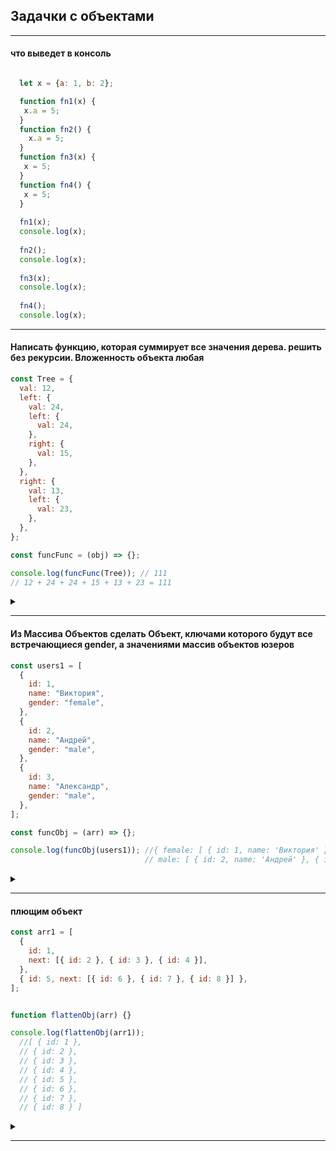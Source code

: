## Задачки с объектами
  
---
  
#### что выведет в консоль
  
```javascript

  let x = {a: 1, b: 2};

  function fn1(x) {
   x.a = 5;
  }
  function fn2() {
    x.a = 5;
  }
  function fn3(x) {
   x = 5;
  }
  function fn4() {
   x = 5;
  }
  
  fn1(x);
  console.log(x);
  
  fn2(); 
  console.log(x);
  
  fn3(x);
  console.log(x);
  
  fn4(); 
  console.log(x);
```
  
---
  
#### Написать функцию, которая суммирует все значения дерева. решить без рекурсии. Вложенность объекта любая  
```javascript
const Tree = {
  val: 12,
  left: {
    val: 24,
    left: {
      val: 24,
    },
    right: {
      val: 15,
    },
  },
  right: {
    val: 13,
    left: {
      val: 23,
    },
  },
};

const funcFunc = (obj) => {};

console.log(funcFunc(Tree)); // 111
// 12 + 24 + 24 + 15 + 13 + 23 = 111
```  
<details><summary> </summary>

```javascript
  const funcFunc = (obj) => {
    let result = 0
    let stack = [obj]
                 
    while (stack.length) {
      let node = stack.pop()
      
      for (let key in node) {
        if (typeof node[key] === 'object' && node[key]!== null) {
           stack.push(node[key])      
        }
          if ( typeof node[key] === 'number') result+=node[key]
      }
    }
    return result
  };
  
  console.log(funcFunc(Tree)); // 111
  // 12 + 24 + 24 + 15 + 13 + 23 = 111
```
</details>
  
---
  
#### Из Массива Объектов сделать Объект, ключами которого будут все встречающиеся gender, а значениями массив объектов юзеров
```javascript
const users1 = [
  {
    id: 1,
    name: "Виктория",
    gender: "female",
  },
  {
    id: 2,
    name: "Андрей",
    gender: "male",
  },
  {
    id: 3,
    name: "Александр",
    gender: "male",
  },
];

const funcObj = (arr) => {};

console.log(funcObj(users1)); //{ female: [ { id: 1, name: 'Виктория' } ],
                              // male: [ { id: 2, name: 'Андрей' }, { id: 3, name: 'Александр' } ] }
```  
<details><summary> </summary>

```javascript
  const funcObj = (arr) => {
  let returnObj = {}
  for (let obj of arr) {
    if (obj['gender']) {
      let {gender, ...rest} = obj
      if (returnObj[gender]) { 
        returnObj[gender].push(rest)
      }
      else returnObj[gender] = [rest] 
    }
  }
  return returnObj
};
```
</details>
  
---
  
#### плющим объект

```javascript
const arr1 = [
  {
    id: 1,
    next: [{ id: 2 }, { id: 3 }, { id: 4 }],
  },
  { id: 5, next: [{ id: 6 }, { id: 7 }, { id: 8 }] },
];


function flattenObj(arr) {}

console.log(flattenObj(arr1));
  //[ { id: 1 },
  // { id: 2 },
  // { id: 3 },
  // { id: 4 },
  // { id: 5 },
  // { id: 6 },
  // { id: 7 },
  // { id: 8 } ]
```
<details><summary> </summary>

```javascript

```
</details>
  
---
  
